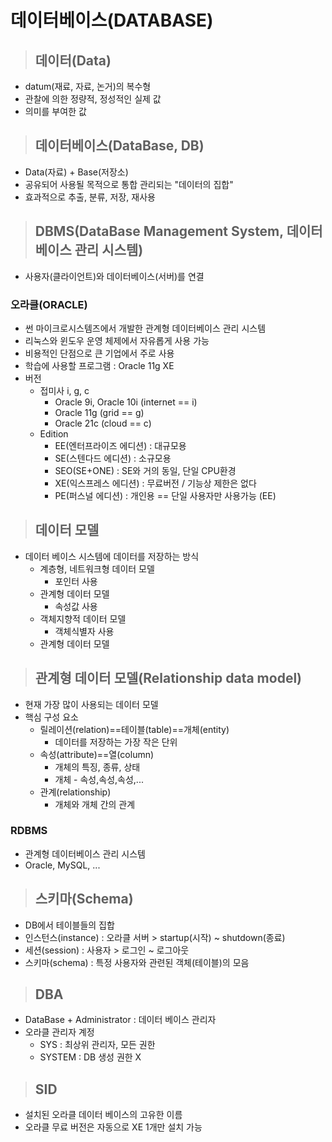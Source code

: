 # 데이터베이스(DATABASE)

>## 데이터(Data)
* datum(재료, 자료, 논거)의 복수형
* 관찰에 의한 정량적, 정성적인 실제 값
* 의미를 부여한 값

>## 데이터베이스(DataBase, DB)
* Data(자료) + Base(저장소)
* 공유되어 사용될 목적으로 통합 관리되는 "데이터의 집합"
* 효과적으로 추출, 분류, 저장, 재사용

>## DBMS(DataBase Management System, 데이터베이스 관리 시스템)
* 사용자(클라이언트)와 데이터베이스(서버)를 연결

### 오라클(ORACLE)
* 썬 마이크로시스템즈에서 개발한 관계형 데이터베이스 관리 시스템
* 리눅스와 윈도우 운영 체제에서 자유롭게 사용 가능
* 비용적인 단점으로 큰 기업에서 주로 사용
* 학습에 사용할 프로그램 : Oracle 11g XE
* 버전
  * 접미사 i, g, c
	* Oracle 9i, Oracle 10i	(internet == i)
	* Oracle 11g		(grid == g)
	* Oracle 21c		(cloud == c)
  * Edition
    * EE(엔터프라이즈 에디션) : 대규모용
    * SE(스텐다드 에디션) : 소규모용
    * SEO(SE+ONE) : SE와 거의 동일, 단일 CPU환경
    * XE(익스프레스 에디션) : 무료버전 / 기능상 제한은 없다
    * PE(퍼스널 에디션) : 개인용 == 단일 사용자만 사용가능 (EE)

> ## 데이터 모델
* 데이터 베이스 시스템에 데이터를 저장하는 방식
  * 계층형, 네트워크형 데이터 모델
    * 포인터 사용
  * 관계형 데이터 모델
    * 속성값 사용
  * 객체지향적 데이터 모델
    * 객체식별자 사용
  * 관계형 데이터 모델

> ## 관계형 데이터 모델(Relationship data model)
* 현재 가장 많이 사용되는 데이터 모델
* 핵심 구성 요소
    * 릴레이션(relation)==테이블(table)==개체(entity)
      * 데이터를 저장하는 가장 작은 단위
    * 속성(attribute)==열(column)
      * 개체의 특징, 종류, 상태
      * 개체 - 속성,속성,속성,...
    * 관계(relationship)
      * 개체와 개체 간의 관계
### RDBMS
  * 관계형 데이터베이스 관리 시스템
  * Oracle, MySQL, ...

> ## 스키마(Schema)
* DB에서 테이블들의 집합
* 인스턴스(instance) : 오라클 서버 > startup(시작) ~ shutdown(종료)
* 세션(session) : 사용자 > 로그인 ~ 로그아웃
* 스키마(schema) : 특정 사용자와 관련된 객체(테이블)의 모음

> ## DBA
* DataBase + Administrator : 데이터 베이스 관리자
* 오라클 관리자 계정
  * SYS : 최상위 관리자, 모든 권한
  * SYSTEM : DB 생성 권한 X



> ## SID
* 설치된 오라클 데이터 베이스의 고유한 이름
* 오라클 무료 버전은 자동으로 XE 1개만 설치 가능


